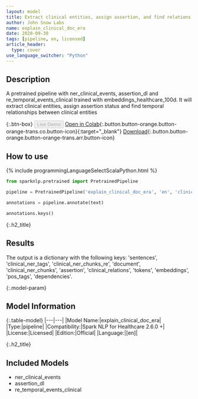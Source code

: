 ```yaml
---
layout: model
title: Extract clinical entities, assign assertion, and find relations.
author: John Snow Labs
name: explain_clinical_doc_era
date: 2020-09-30
tags: [pipeline, en, licensed]
article_header:
  type: cover
use_language_switcher: "Python"
---
```


## Description
A pretrained pipeline with ner_clinical_events, assertion_dl and re_temporal_events_clinical trained with embeddings_healthcare_100d. It will extract clinical entities, assign assertion status and find temporal relationships between clinical entities

{:.btn-box}
<button class="button button-orange" disabled>Live Demo</button>
[Open in Colab](https://github.com/JohnSnowLabs/spark-nlp-workshop/blob/master/tutorials/Certification_Trainings/Healthcare/11.Pretrained_Clinical_Pipelines.ipynb){:.button.button-orange.button-orange-trans.co.button-icon}{:target="_blank"}
[Download](https://s3.amazonaws.com/auxdata.johnsnowlabs.com/clinical/models/explain_clinical_doc_era_en_2.5.5_2.4_1597845753750.zip){:.button.button-orange.button-orange-trans.arr.button-icon}

## How to use

<div class="tabs-box" markdown="1">

{% include programmingLanguageSelectScalaPython.html %}

```python
from sparknlp.pretrained import PretrainedPipeline

pipeline = PretrainedPipeline('explain_clinical_doc_era', 'en', 'clinical/models')

annotations = pipeline.annotate(text)

annotations.keys()

```

</div>

{:.h2_title}
## Results
The output is a dictionary with the following keys: 'sentences', 'clinical_ner_tags', 'clinical_ner_chunks_re', 'document', 'clinical_ner_chunks', 'assertion', 'clinical_relations', 'tokens', 'embeddings', 'pos_tags', 'dependencies'.

{:.model-param}
## Model Information

{:.table-model}
|---|---|
|Model Name:|explain_clinical_doc_era|
|Type:|pipeline|
|Compatibility:|Spark NLP for Healthcare 2.6.0 +|
|License:|Licensed|
|Edition:|Official|
|Language:|[en]|

{:.h2_title}
## Included Models 
 - ner_clinical_events
 - assertion_dl
 - re_temporal_events_clinical
 
